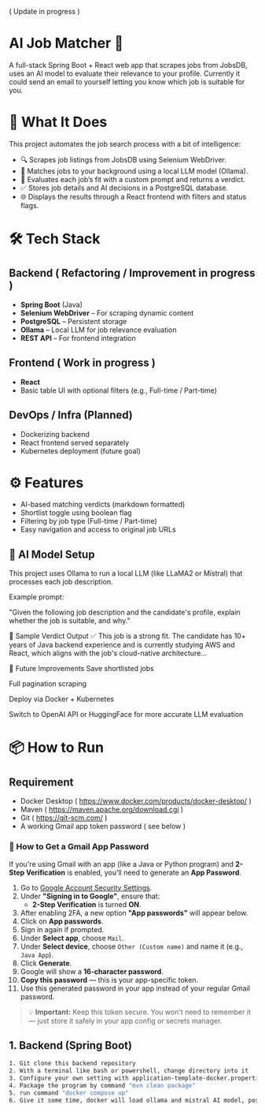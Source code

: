 ( Update in progress )

# AI Job Matcher 🚀

A full-stack Spring Boot + React web app that scrapes jobs from JobsDB, uses an AI model to evaluate their relevance to your profile. Currently it could send an email to yourself letting you know which job is suitable for you.

# 🧠 What It Does

This project automates the job search process with a bit of intelligence:
- 🔍 Scrapes job listings from JobsDB using Selenium WebDriver.
- 🧩 Matches jobs to your background using a local LLM model (Ollama).
- 🧠 Evaluates each job’s fit with a custom prompt and returns a verdict.
- ✅ Stores job details and AI decisions in a PostgreSQL database.
- 🌐 Displays the results through a React frontend with filters and status flags.

# 🛠️ Tech Stack

## Backend ( Refactoring / Improvement in progress )
- **Spring Boot** (Java)
- **Selenium WebDriver** – For scraping dynamic content
- **PostgreSQL** – Persistent storage
- **Ollama** – Local LLM for job relevance evaluation
- **REST API** – For frontend integration

## Frontend ( Work in progress )
- **React**
- Basic table UI with optional filters (e.g., Full-time / Part-time)

## DevOps / Infra (Planned)
- Dockerizing backend
- React frontend served separately
- Kubernetes deployment (future goal)

# ⚙️ Features

- AI-based matching verdicts (markdown formatted)
- Shortlist toggle using boolean flag
- Filtering by job type (Full-time / Part-time)
- Easy navigation and access to original job URLs

## 🤖 AI Model Setup
This project uses Ollama to run a local LLM (like LLaMA2 or Mistral) that processes each job description.

Example prompt:

"Given the following job description and the candidate's profile, explain whether the job is suitable, and why."

🧪 Sample Verdict Output
✅ This job is a strong fit. The candidate has 10+ years of Java backend experience and is currently studying AWS and React, which aligns with the job's cloud-native architecture...

🧠 Future Improvements
Save shortlisted jobs

Full pagination scraping

Deploy via Docker + Kubernetes

Switch to OpenAI API or HuggingFace for more accurate LLM evaluation


# 📦 How to Run

## Requirement
- Docker Desktop ( https://www.docker.com/products/docker-desktop/ )
- Maven ( https://maven.apache.org/download.cgi )
- Git ( https://git-scm.com/ )
- A working Gmail app token password ( see below )

### 🔐 How to Get a Gmail App Password

If you're using Gmail with an app (like a Java or Python program) and **2-Step Verification** is enabled, you'll need to generate an **App Password**.

1. Go to [Google Account Security Settings](https://myaccount.google.com/security).
2. Under **"Signing in to Google"**, ensure that:
   - **2-Step Verification** is turned **ON**.
3. After enabling 2FA, a new option **"App passwords"** will appear below.
4. Click on **App passwords**.
5. Sign in again if prompted.
6. Under **Select app**, choose `Mail`.
7. Under **Select device**, choose `Other (Custom name)` and name it (e.g., `Java App`).
8. Click **Generate**.
9. Google will show a **16-character password**.
10. **Copy this password** — this is your app-specific token.
11. Use this generated password in your app instead of your regular Gmail password.

> 💡 **Important:** Keep this token secure. You won't need to remember it — just store it safely in your app config or secrets manager.


## 1. Backend (Spring Boot)
```bash
1. Git clone this backend repository
2. With a terminal like bash or powershell, change directory into it
3. Configure your own setting with application-template-docker.properties ( Mandatory: app.emailFrom, app.emailPassword, app.emailTo Optional: app.aiRoleplay , app.candidateProfile)
4. Package the program by command "mvn clean package"
5. run command "docker compose up"
6. Give it some time, docker will load ollama and mistral AI model, postgresql database and run the a batch job which will match the candidate profile with jobs from the init url


